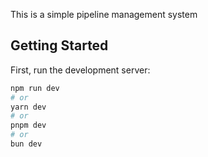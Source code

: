 This is a simple pipeline management system

## Getting Started

First, run the development server:

```bash
npm run dev
# or
yarn dev
# or
pnpm dev
# or
bun dev
```

